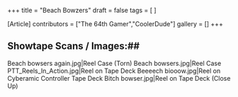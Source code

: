 +++
title = "Beach Bowzers"
draft = false
tags = [ ]

[Article]
contributors = ["The 64th Gamer","CoolerDude"]
gallery = []
+++
## Showtape Scans / Images:## 
<gallery>
Beach bowsers again.jpg|Reel Case (Torn)
Beach bowsers.jpg|Reel Case
PTT_Reels_In_Action.jpg|Reel on Tape Deck
Beeeech biooow.jpg|Reel on Cyberamic Controller Tape Deck
Bitch bowser.jpg|Reel on Tape Deck (Close Up)
</gallery>